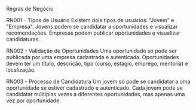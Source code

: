Regras de Negócio

RN001 - Tipos de Usuário
Existem dois tipos de usuários: "Jovem" e "Empresa".
Jovens podem se candidatar a oportunidades e visualizar recomendações.
Empresas podem publicar oportunidades e visualizar candidaturas.

RN002 - Validação de Oportunidades
Uma oportunidade só pode ser publicada por uma empresa cadastrada e autenticada.
Oportunidades devem ter um título, descrição, tipo (curso, estágio, emprego, mentoria) e localização.

RN003 - Processo de Candidatura
Um jovem só pode se candidatar a uma oportunidade se estiver cadastrado e autenticado.
Cada jovem pode se candidatar múltiplas vezes a diferentes oportunidades, mas apenas uma vez por oportunidade.


